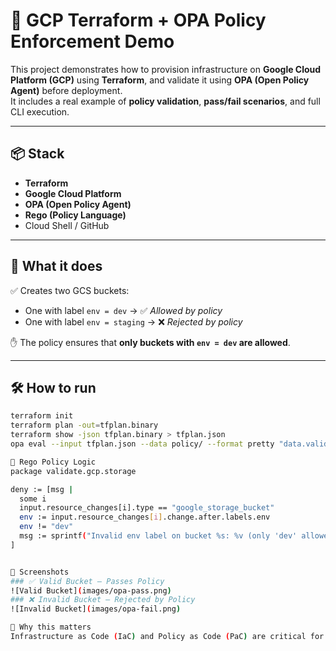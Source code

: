 # 🚀 GCP Terraform + OPA Policy Enforcement Demo

This project demonstrates how to provision infrastructure on **Google Cloud Platform (GCP)** using **Terraform**, and validate it using **OPA (Open Policy Agent)** before deployment.  
It includes a real example of **policy validation**, **pass/fail scenarios**, and full CLI execution.

---

## 📦 Stack

- **Terraform**
- **Google Cloud Platform**
- **OPA (Open Policy Agent)**
- **Rego (Policy Language)**
- Cloud Shell / GitHub

---

## 🎯 What it does

✅ Creates two GCS buckets:
- One with label `env = dev` → ✅ *Allowed by policy*
- One with label `env = staging` → ❌ *Rejected by policy*

✋ The policy ensures that **only buckets with `env = dev` are allowed**.

---

## 🛠 How to run

```bash
terraform init
terraform plan -out=tfplan.binary
terraform show -json tfplan.binary > tfplan.json
opa eval --input tfplan.json --data policy/ --format pretty "data.validate.gcp.storage.deny"

📜 Rego Policy Logic
package validate.gcp.storage

deny := [msg |
  some i
  input.resource_changes[i].type == "google_storage_bucket"
  env := input.resource_changes[i].change.after.labels.env
  env != "dev"
  msg := sprintf("Invalid env label on bucket %s: %v (only 'dev' allowed)", [input.resource_changes[i].address, env])
]


📸 Screenshots
### ✅ Valid Bucket – Passes Policy
![Valid Bucket](images/opa-pass.png)
### ❌ Invalid Bucket – Rejected by Policy
![Invalid Bucket](images/opa-fail.png)

🧠 Why this matters
Infrastructure as Code (IaC) and Policy as Code (PaC) are critical for scalable, secure, and automated platform engineering. This repo demonstrates how to combine Terraform and OPA for pre-deployment governance of GCP resources.
